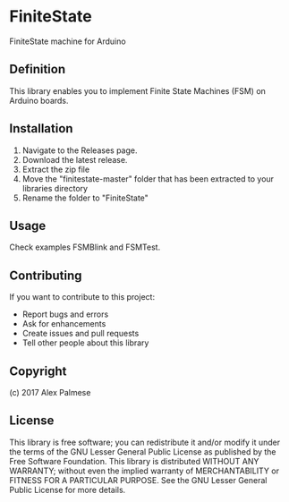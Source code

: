 # FiniteState
FiniteState machine for Arduino
## Definition
This library enables you to implement Finite State Machines (FSM) on Arduino boards.
## Installation
1) Navigate to the Releases page.
2) Download the latest release.
3) Extract the zip file
4) Move the "finitestate-master" folder that has been extracted to your libraries directory
5) Rename the folder to "FiniteState"
## Usage
Check examples FSMBlink and FSMTest.
## Contributing
If you want to contribute to this project:
* Report bugs and errors
* Ask for enhancements
* Create issues and pull requests
* Tell other people about this library
## Copyright
(c) 2017 Alex Palmese
## License
This library is free software; you can redistribute it and/or modify it under the terms of the GNU Lesser General Public License as published by the Free Software Foundation.
This library is distributed WITHOUT ANY WARRANTY; without even the implied warranty of MERCHANTABILITY or FITNESS FOR A PARTICULAR PURPOSE.  See the GNU Lesser General Public License for more details. 
